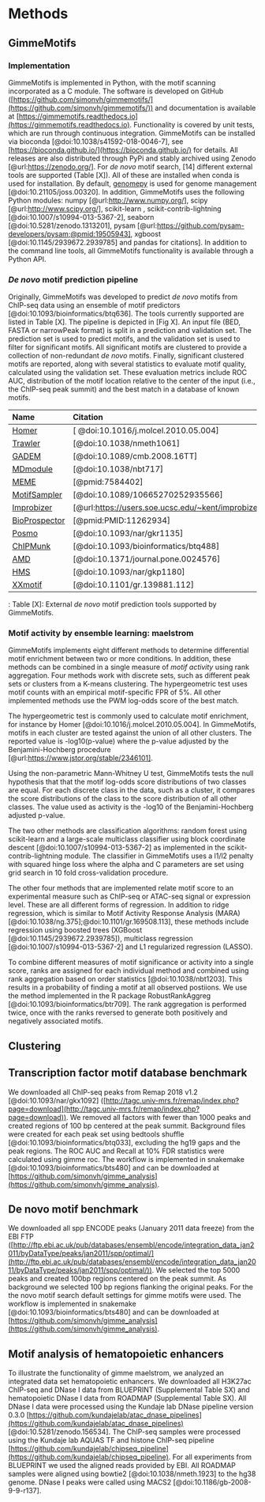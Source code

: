 # Methods

## GimmeMotifs

### Implementation

GimmeMotifs is implemented in Python, with the motif scanning incorporated as a
C module.  The software is developed on GitHub
([https://github.com/simonvh/gimmemotifs/](https://github.com/simonvh/gimmemotifs/))
and documentation is available at
[https://gimmemotifs.readthedocs.io](https://gimmemotifs.readthedocs.io).
Functionality is covered by unit tests, which are run through continuous
integration. GimmeMotifs can be installed via bioconda [@doi:10.1038/s41592-018-0046-7], see
[https://bioconda.github.io/](https://bioconda.github.io/) for details.  All
releases are also distributed through PyPi and stably archived using Zenodo
[@url:https://zenodo.org/]. For *de novo* motif search, [14] different external tools are supported
(Table [X]). All of these are installed when conda is used for installation. By
default, [genomepy](https://github.com/simonvh/genomepy) is used for genome
management [@doi:10.21105/joss.00320]. In addition, GimmeMotifs uses the
following Python modules: numpy [@url:http://www.numpy.org/], scipy
[@url:http://www.scipy.org/], scikit-learn , scikit-contrib-lightning
[@doi:10.1007/s10994-013-5367-2], seaborn [@doi:10.5281/zenodo.1313201], pysam
[@url:https://github.com/pysam-developers/pysam;@pmid:19505943], xgboost
[@doi:10.1145/2939672.2939785] and pandas
for citations].  In addition to the command
line tools, all GimmeMotifs functionality is available through a Python API.

### *De novo* motif prediction pipeline

Originally, GimmeMotifs was developed to predict *de novo* motifs from ChIP-seq
data using an ensemble of motif predictors [@doi:10.1093/bioinformatics/btq636]. The tools
currently supported are listed in Table [X]. The pipeline is depicted in [Fig
X]. An input file (BED, FASTA or narrowPeak format) is split in a prediction and
validation set. The prediction set is used to predict motifs, and the validation
set is used to filter for significant motifs. All significant motifs are
clustered to provide a collection of non-redundant *de novo* motifs.  Finally,
significant clustered motifs are reported, along with several statistics to
evaluate motif quality, calculated using the validation set. These evaluation
metrics include ROC AUC, distribution of the motif location relative to the
center of the input (i.e., the ChIP-seq peak summit) and the best match in a
database of known motifs.

| Name          | Citation |
|:------------- |:---------|
| [Homer](http://homer.ucsd.edu/homer/motif/) | [ @doi:10.1016/j.molcel.2010.05.004] |
| [Trawler](https://trawler.erc.monash.edu.au/) | [@doi:10.1038/nmeth1061] |
| [GADEM](https://www.niehs.nih.gov/research/resources/software/biostatistics/gadem/index.cfm) | [@doi:10.1089/cmb.2008.16TT]  |
| [MDmodule](@Liu2002) | [@doi:10.1038/nbt717] |
| [MEME](http://meme-suite.org/) | [@pmid:7584402] |
| [MotifSampler](http://bioinformatics.intec.ugent.be/MotifSuite/motifsampler.php) | [@doi:10.1089/10665270252935566] |
| [Improbizer](https://users.soe.ucsc.edu/~kent/improbizer/improbizer.html) | [@url:https://users.soe.ucsc.edu/~kent/improbizer/index.html]  |
| [BioProspector](http://ai.stanford.edu/~xsliu/BioProspector/) | [@pmid:PMID:11262934]  |
| [Posmo](https://dx.doi.org/10.1093/nar/gkr1135) | [@doi:10.1093/nar/gkr1135] |
| [ChIPMunk](http://autosome.ru/chipmunk/) | [@doi:10.1093/bioinformatics/btq488]  |
| [AMD](https://github.com/JiantaoShi/AMD) | [@doi:10.1371/journal.pone.0024576] |
| [HMS](https://doi.org/10.1093/nar/gkp1180) | [@doi:10.1093/nar/gkp1180] | 
| [XXmotif](https://github.com/soedinglab/xxmotif) | [@doi:10.1101/gr.139881.112] |

  : Table [X]: External *de novo* motif prediction tools supported by GimmeMotifs.


### Motif activity by ensemble learning: maelstrom

GimmeMotifs implements eight different methods to determine differential motif
enrichment between two or more conditions. In addition, these methods can be
combined in a single measure of *motif activity* using rank aggregation. Four
methods work with discrete sets, such as different peak sets or clusters from a
K-means clustering. The hypergeometric test uses motif counts with an empirical
motif-specific FPR of 5%. All other implemented methods use the PWM log-odds
score of the best match. 

The hypergeometric test is commonly used to calculate motif enrichment, for instance
by Homer [@doi:10.1016/j.molcel.2010.05.004]. In GimmeMotifs, motifs in each cluster are tested against the
union of all other clusters. The reported value is -log10(p-value) where the p-value
adjusted by the Benjamini-Hochberg procedure [@url:https://www.jstor.org/stable/2346101]. 

Using the non-parametric
Mann-Whitney U test, GimmeMotifs tests the null hypothesis that that the motif
log-odds score distributions of two classes are equal. For each discrete class
in the data, such as a cluster, it compares the score distributions of the class
to the score distribution of all other classes. The value used as activity is
the -log10 of the Benjamini-Hochberg adjusted p-value. 

The two other methods are classification algorithms: random forest
using scikit-learn and a large-scale multiclass classifier using
block coordinate descent [@doi:10.1007/s10994-013-5367-2] as implemented in the 
scikit-contrib-lightning module. The classifier in GimmeMotifs uses a l1/l2 penalty
with squared hinge loss where the alpha and C parameters are set using grid
search in 10 fold cross-validation procedure.

The other four methods that are implemented relate motif score to an
experimental measure such as ChIP-seq or ATAC-seq signal or expression level.
These are all different forms of regression. In addition to ridge regression, which  is similar to
Motif Activity Response Analysis (MARA) [@doi:10.1038/ng.375];@doi:10.1101/gr.169508.113], these methods include
regression using boosted trees (XGBoost [@doi:10.1145/2939672.2939785]), multiclass regression [@doi:10.1007/s10994-013-5367-2]
and L1 regularized regression (LASSO).

To combine different measures of motif significance or activity into a single
score, ranks are assigned for each individual method and combined using rank
aggregation based on order statistics [@doi:10.1038/nbt1203]. This results in a
probability of finding a motif at all observed postiions. We use the method
implemented in the R package RobustRankAggreg [@doi:10.1093/bioinformatics/btr709]. The rank aggregation
is performed twice, once with the ranks reversed to generate both positively and
negatively associated motifs.

## Clustering

## Transcription factor motif database benchmark

We downloaded all ChIP-seq peaks from Remap 2018 v1.2 [@doi:10.1093/nar/gkx1092]
([http://tagc.univ-mrs.fr/remap/index.php?page=download](http://tagc.univ-mrs.fr/remap/index.php?page=download)).
We removed all factors with fewer than 1000 peaks and created regions of 100 bp
centered at the peak summit. Background files were created for each peak set
using bedtools shuffle [@doi:10.1093/bioinformatics/btq033], excluding the hg19 gaps and the peak regions.
The ROC AUC and Recall at 10% FDR statistics were calculated using gimme roc.
The workflow is implemented in snakemake [@doi:10.1093/bioinformatics/bts480] and can be downloaded at
[https://github.com/simonvh/gimme_analysis](https://github.com/simonvh/gimme_analysis).


## De novo motif benchmark

We downloaded all spp ENCODE peaks (January 2011 data freeze) from the EBI FTP
([http://ftp.ebi.ac.uk/pub/databases/ensembl/encode/integration_data_jan2011/byDataType/peaks/jan2011/spp/optimal/](http://ftp.ebi.ac.uk/pub/databases/ensembl/encode/integration_data_jan2011/byDataType/peaks/jan2011/spp/optimal/)).
We selected the top 5000 peaks and created 100bp regions centered on the peak
summit. As background we selected 100 bp regions flanking the original peaks.
For the the novo motif search default settings for gimme motifs were used. The
workflow is implemented in snakemake [@doi:10.1093/bioinformatics/bts480] and can be downloaded at
[https://github.com/simonvh/gimme_analysis](https://github.com/simonvh/gimme_analysis).

## Motif analysis of hematopoietic enhancers

To illustrate the functionality of gimme maelstrom, we analyzed an integrated data set hematopoietic
enhancers. We downloaded all H3K27ac ChIP-seq and DNase I data from BLUEPRINT
(Supplemental Table SX) and hematopoietic DNase I data from ROADMAP (Supplemental Table SX). All DNase I data were processed using the Kundaje lab DNase pipeline version 0.3.0 [https://github.com/kundajelab/atac_dnase_pipelines](https://github.com/kundajelab/atac_dnase_pipelines) [@doi:10.5281/zenodo.156534]. 
The ChIP-seq samples were processed using the Kundaje lab AQUAS TF and histone ChIP-seq pipeline [https://github.com/kundajelab/chipseq_pipeline](https://github.com/kundajelab/chipseq_pipeline). 
For all experiments from BLUEPRINT we used the aligned reads provided by EBI. All ROADMAP samples were aligned using bowtie2 [@doi:10.1038/nmeth.1923] to the hg38 genome. DNase I peaks were called using MACS2 [@doi:10.1186/gb-2008-9-9-r137]. 
